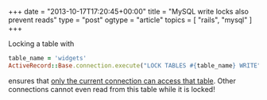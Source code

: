 +++
date = "2013-10-17T17:20:45+00:00"
title = "MySQL write locks also prevent reads"
type = "post"
ogtype = "article"
topics = [ "rails", "mysql" ]
+++

Locking a table with

```ruby
table_name = 'widgets'
ActiveRecord::Base.connection.execute("LOCK TABLES #{table_name} WRITE")
```

ensures that [only the current connection can access that table](http://dev.mysql.com/doc/refman/5.0/en/lock-tables.html). Other connections cannot even read from this table while it is locked!
